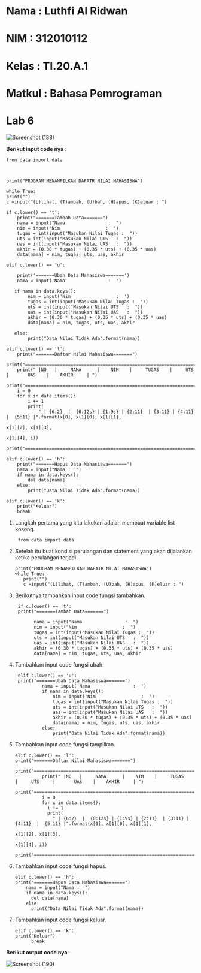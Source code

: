 # Nama   : Luthfi Al Ridwan
# NIM    : 312010112  
# Kelas  : TI.20.A.1
# Matkul : Bahasa Pemrograman

# Lab 6

![Screenshot (188)](https://user-images.githubusercontent.com/73066008/100971283-2267d380-3569-11eb-9df0-cabdedc2b0fd.png)

__Berikut input code nya__ :

    from data import data



    print("PROGRAM MENAMPILKAN DAFATR NILAI MAHASISWA")
 
    while True:
    print("")
    c =input("(L)lihat, (T)ambah, (U)bah, (H)apus, (K)eluar : ")
   
    if c.lower() == 't':
        print("=======Tambah Data=======")
        nama = input("Nama                :  ")
        nim = input("Nim                 :  ")
        tugas = int(input("Masukan Nilai Tugas :  "))
        uts = int(input("Masukan Nilai UTS   :  "))
        uas = int(input("Masukan Nilai UAS   :  "))
        akhir = (0.30 * tugas) + (0.35 * uts) + (0.35 * uas)
        data[nama] = nim, tugas, uts, uas, akhir
   
    elif c.lower() == 'u':
        
        print('=======Ubah Data Mahasiswa=======')
        nama = input('Nama                :  ')
       
       if nama in data.keys():
            nim = input('Nim                 :  ')
            tugas = int(input("Masukan Nilai Tugas :  "))
            uts = int(input("Masukan Nilai UTS   :  "))
            uas = int(input("Masukan Nilai UAS   :  "))
            akhir = (0.30 * tugas) + (0.35 * uts) + (0.35 * uas)
            data[nama] = nim, tugas, uts, uas, akhir
       
       else:
            print("Data Nilai Tidak Ada".format(nama))
            
    elif c.lower() == 'l':
        print("=======Daftar Nilai Mahasiswa=======")
        print("================================================================================================")
        print(" |NO   |     NAMA      |    NIM    |     TUGAS    |     UTS     |       UAS    |    AKHIR     | ")
        print("================================================================================================")
        i = 0
        for x in data.items():
            i += 1
            print(
                " | {6:2}  |  {0:12s} | {1:9s} | {2:11}  | {3:11} | {4:11}  |  {5:11} |".format(x[0], x[1][0], x[1][1],
                                                                                                x[1][2], x[1][3],
                                                                                                x[1][4], i))
            print("============================================================================================")

    elif c.lower() == 'h':
        print("=======Hapus Data Mahasiswa=======")
        nama = input("Nama :  ")
        if nama in data.keys():
            del data[nama]
        else:
            print("Data Nilai Tidak Ada".format(nama))

    elif c.lower() == 'k':
        print("Keluar")
        break
        
1. Langkah pertama yang kita lakukan adalah membuat variable list kosong.

        from data import data
        
2. Setelah itu buat kondisi perulangan dan statement yang akan dijalankan ketika perulangan terjadi. 

       print("PROGRAM MENAMPILKAN DAFATR NILAI MAHASISWA")
       while True:
          print("")
          c =input("(L)lihat, (T)ambah, (U)bah, (H)apus, (K)eluar : ")
          
3. Berikutnya tambahkan input code fungsi tambahkan.

        if c.lower() == 't':
        print("=======Tambah Data=======")
        
              nama = input("Nama                :  ")
              nim = input("Nim                 :  ")
              tugas = int(input("Masukan Nilai Tugas :  "))
              uts = int(input("Masukan Nilai UTS   :  "))
              uas = int(input("Masukan Nilai UAS   :  "))
              akhir = (0.30 * tugas) + (0.35 * uts) + (0.35 * uas)
              data[nama] = nim, tugas, uts, uas, akhir
              
 4. Tambahkan input code fungsi ubah.
 
         elif c.lower() == 'u':
         print('=======Ubah Data Mahasiswa=======')
                  nama = input('Nama                :  ')
                  if nama in data.keys():
                      nim = input('Nim                 :  ')
                      tugas = int(input("Masukan Nilai Tugas :  "))
                      uts = int(input("Masukan Nilai UTS   :  "))
                      uas = int(input("Masukan Nilai UAS   :  "))
                      akhir = (0.30 * tugas) + (0.35 * uts) + (0.35 * uas)
                      data[nama] = nim, tugas, uts, uas, akhir
                  else:
                      print("Data Nilai Tidak Ada".format(nama))
                      
 5. Tambahkan input code fungsi tampilkan.
 
        elif c.lower() == 'l':
        print("=======Daftar Nilai Mahasiswa=======")
                  print("================================================================================================")
                  print(" |NO   |     NAMA      |    NIM    |     TUGAS    |     UTS     |       UAS    |    AKHIR     | ")
                  print("================================================================================================")
                  i = 0
                  for x in data.items():
                    i += 1
                    print(
                      " | {6:2}  |  {0:12s} | {1:9s} | {2:11}  | {3:11} | {4:11}  |  {5:11} |".format(x[0], x[1][0], x[1][1],
                                                                                                      x[1][2], x[1][3],
                                                                                                      x[1][4], i))
                    print("============================================================================================")
                    
                    
 6. Tambahkan input code fungsi hapus.
 
        elif c.lower() == 'h':
        print("=======Hapus Data Mahasiswa=======")
            nama = input("Nama :  ")
            if nama in data.keys():
              del data[nama]
            else:
              print("Data Nilai Tidak Ada".format(nama))
              
 7. Tambahkan input code fungsi keluar.
 
        elif c.lower() == 'k':
        print("Keluar")
              break
             
 __Berikut output code nya__:
 
 ![Screenshot (190)](https://user-images.githubusercontent.com/73066008/100973786-c784ab00-356d-11eb-807c-810897197e8b.png)
 
 
        
